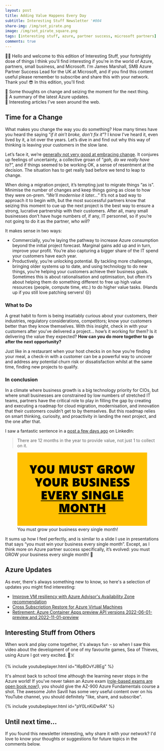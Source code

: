 ```yaml
---
layout: post
title: Adding Value Happens Every Day
subtitle: Interesting Stuff Newsletter '#004
share-img: /img/sot_pirate.png
image: /img/sot_pirate_square.png
tags: [interesting stuff, azure, partner success, microsoft partners]
comments: true
---
```


👋🏻 Hello and welcome to this edition of Interesting Stuff, your fortnightly dose of things I think you'll find interesting if you're in the world of Azure, partners, small business, and Microsoft. I'm James Marshall, SMB Azure Partner Success Lead for the UK at Microsoft, and if you find this content useful please remember to subscribe and share this with your network. Thank you! 😎
In this edition, you'll find:

💭 Some thoughts on change and seizing the moment for the next thing.<br>
📝 A summary of the latest Azure updates.<br>
📰 Interesting articles I've seen around the web.<br>

## Time for a Change
What makes you change the way you do something? How many times have you heard the saying “*if it ain’t broke, don’t fix it*”? I know I’ve heard it, even lived by it, a lot over the years. Let’s dive in and find out why this way of thinking is leaving your customers in the slow lane.

Let’s face it, we’re [generally not very good at embracing change](https://hbr.org/2012/09/ten-reasons-people-resist-chang). It conjures up feelings of uncertainty, a collective groan of “*gah, do we really have to*?”, and if things seemed to be working OK, a sense of resentment at the decision. The situation has to get really bad before we tend to leap to change.

When doing a migration project, it’s tempting just to migrate things “as is”. Minimise the number of changes and keep things going as close to how they were on-prem. “*We’ll modernise it later...*” It’s not a bad way to approach it to begin with, but the most successful partners know that seizing this moment to cue up the next project is the best way to ensure a strong, lucrative partnership with their customers. After all, many small businesses don’t have huge numbers of, if any, IT personnel, so if you’re not going to do it as the partner, *who will*?

It makes sense in two ways:

- Commercially, you’re laying the pathway to increase Azure consumption beyond the initial project forecast. Marginal gains add up and in turn, improve your profit. You’re also capturing a bigger share of the IT spend your customers have each year.
- Productively, you’re unlocking potential. By tackling more challenges, bringing older systems up to date, and using technology to do new things, you’re helping your customers achieve their business goals. Sometimes this is about rationalisation and optimisation, but often it’s about helping them do something different to free up high value resources (people, compute time, etc.) to do higher value tasks. (Hands up if you still love patching servers! 😒)

### What to Do
A great habit to form is being insatiably curious about your customers, their industries, regulatory considerations, competitors; know your customers better than they know themselves. With this insight, check in with your customers after you’ve delivered a project… how’s it working for them? Is it delivering the value they expected? **How can you do more together to go after the next opportunity?**

Just like in a restaurant when your host checks in on how you’re finding your meal, a check-in with a customer can be a powerful way to uncover and address any potential churn risk or dissatisfaction whilst at the same time, finding new projects to qualify.

### In conclusion
In a climate where business growth is a big technology priority for CIOs, but where small businesses are constrained by low numbers of stretched IT teams, partners have the critical role to play in filling the gap by creating and executing a roadmap for cloud migration, modernisation, and innovation that their customers couldn’t get to by themselves. But this roadmap relies on smart thinking, curiosity, and proactivity in landing the next project, and the one after that.

I saw a fantastic sentence in a [post a few days ago](https://www.linkedin.com/feed/update/urn:li:activity:7099480284617719809/?lipi=urn%3Ali%3Apage%3Ad_flagship3_pulse_read%3BVnVozvZLQJeInEk%2Ba%2FaSeg%3D%3D) on LinkedIn:

> There are 12 months in the year to provide value, not just 1 to collect on it.

<figure>
    <img src="/img/win_business.png"
         alt="You Must Grow Your Business Every Single Month">
    <figcaption>You must grow your business every single month!</figcaption>
</figure>

It sums up how I feel perfectly, and is similar to a slide I use in presentations that says “you must win your business every single month”. Except, as I think more on Azure partner success specifically, it’s evolved: you must GROW your business every single month! 🌱

## Azure Updates

As ever, there's always something new to know, so here's a selection of updates you might find interesting:

- [Improve VM resiliency with Azure Advisor's Availability Zone recommendation](https://azure.microsoft.com/en-gb/updates/general-availability-elevate-vm-resiliency-with-azure-advisors-availability-zone-recommendation/)
- [Cross Subscription Restore for Azure Virtual Machines](https://azure.microsoft.com/en-gb/updates/generally-available-cross-subscription-restore-for-azure-virtual-machines/)
- [Retirement: Azure Container Apps preview API versions 2022-06-01-preview and 2022-11-01-preview](https://azure.microsoft.com/en-gb/updates/retirement-azure-container-apps-preview-api-versions-20220601preview-and-20221101preview/)

## Interesting Stuff from Others

When work and play come together, it's always fun - so when I saw this video about the development of one of my favourite games, Sea of Thieves, using Azure I got very excited. 🏴☠️

{% include youtubeplayer.html id="I6pBOvYJ8Eg" %}

It's almost back to school time although the learning never stops in the Azure world! If you've never taken an Azure exam ([role-based exams are open book now!](https://techcommunity.microsoft.com/t5/microsoft-learn-blog/introducing-a-new-resource-for-all-role-based-microsoft/ba-p/3500870)), you should give the AZ-900 Azure Fundamentals course a shot. The awesome John Savill has some very useful content over on his YouTube channel, you should definitely "like, share, and subscribe".

{% include youtubeplayer.html id="pY0LnKiDwRA" %}

## Until next time...

If you found this newsletter interesting, why share it with your network? I'd love to know your thoughts or suggestions for future topics in the comments below.